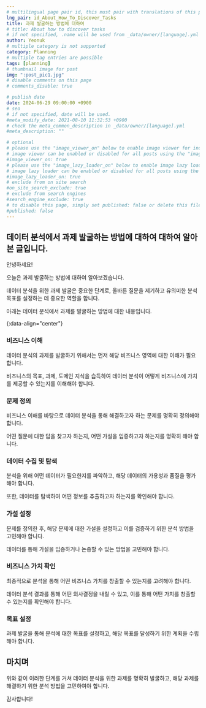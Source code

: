 ```yaml
---
# multilingual page pair id, this must pair with translations of this page. (This name must be unique)
lng_pair: id_About_How_To_Discover_Tasks
title: 과제 발굴하는 방법에 대하여
# title: About how to discover tasks
# if not specified, .name will be used from _data/owner/[language].yml
author: Yeonuk
# multiple category is not supported
category: Planning
# multiple tag entries are possible
tags: [planning]
# thumbnail image for post
img: ":post_pic1.jpg"
# disable comments on this page
# comments_disable: true

# publish date
date: 2024-06-29 09:00:00 +0900
# seo
# if not specified, date will be used.
#meta_modify_date: 2021-08-10 11:32:53 +0900
# check the meta_common_description in _data/owner/[language].yml
#meta_description: ""

# optional
# please use the "image_viewer_on" below to enable image viewer for individual pages or posts (_posts/ or [language]/_posts folders).
# image viewer can be enabled or disabled for all posts using the "image_viewer_posts: true" setting in _data/conf/main.yml.
#image_viewer_on: true
# please use the "image_lazy_loader_on" below to enable image lazy loader for individual pages or posts (_posts/ or [language]/_posts folders).
# image lazy loader can be enabled or disabled for all posts using the "image_lazy_loader_posts: true" setting in _data/conf/main.yml.
#image_lazy_loader_on: true
# exclude from on site search
#on_site_search_exclude: true
# exclude from search engines
#search_engine_exclude: true
# to disable this page, simply set published: false or delete this file
#published: false
---
```


<!-- outline-start -->

## 데이터 분석에서 과제 발굴하는 방법에 대하여 대하여 알아본 글입니다.

안녕하세요!

오늘은 과제 발굴하는 방법에 대하여 알아보겠습니다.

데이터 분석을 위한 과제 발굴은 중요한 단계로, 올바른 질문을 제기하고 유의미한 분석 목표를 설정하는 데 중요한 역할을 합니다.

아래는 데이터 분석에서 과제를 발굴하는 방법에 대한 내용입니다.

{:data-align="center"}

<!-- outline-end -->

### 비즈니스 이해

데이터 분석의 과제를 발굴하기 위해서는 먼저 해당 비즈니스 영역에 대한 이해가 필요합니다.

비즈니스의 목표, 과제, 도메인 지식을 습득하여 데이터 분석이 어떻게 비즈니스에 가치를 제공할 수 있는지를 이해해야 합니다.

### 문제 정의

비즈니스 이해를 바탕으로 데이터 분석을 통해 해결하고자 하는 문제를 명확히 정의해야 합니다.

어떤 질문에 대한 답을 찾고자 하는지, 어떤 가설을 입증하고자 하는지를 명확히 해야 합니다.

### 데이터 수집 및 탐색

분석을 위해 어떤 데이터가 필요한지를 파악하고, 해당 데이터의 가용성과 품질을 평가해야 합니다.

또한, 데이터를 탐색하여 어떤 정보를 추출하고자 하는지를 확인해야 합니다.

### 가설 설정

문제를 정의한 후, 해당 문제에 대한 가설을 설정하고 이를 검증하기 위한 분석 방법을 고민해야 합니다.

데이터를 통해 가설을 입증하거나 논증할 수 있는 방법을 고민해야 합니다.

### 비즈니스 가치 확인

최종적으로 분석을 통해 어떤 비즈니스 가치를 창출할 수 있는지를 고려해야 합니다.

데이터 분석 결과를 통해 어떤 의사결정을 내릴 수 있고, 이를 통해 어떤 가치를 창출할 수 있는지를 확인해야 합니다.

### 목표 설정

과제 발굴을 통해 분석에 대한 목표를 설정하고, 해당 목표를 달성하기 위한 계획을 수립해야 합니다.

## 마치며

위와 같이 이러한 단계를 거쳐 데이터 분석을 위한 과제를 명확히 발굴하고, 해당 과제를 해결하기 위한 분석 방법을 고민하여야 합니다.

감사합니다!
